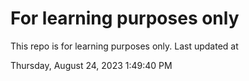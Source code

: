 # For learning purposes only
This repo is for learning purposes only.
Last updated at

Thursday, August 24, 2023 1:49:40 PM

